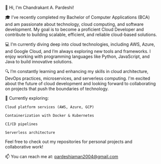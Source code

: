 👋 Hi, I'm Chandrakant A. Pardeshi!

🎓 I’ve recently completed my Bachelor of Computer Applications (BCA) and am passionate about technology, cloud computing, and software development.
   My goal is to become a proficient Cloud Developer and contribute to building scalable, efficient, and reliable cloud-based solutions.

💻 I’m currently diving deep into cloud technologies, including AWS, Azure, and Google Cloud, and I’m always exploring new tools and frameworks. 
   I enjoy working with programming languages like Python, JavaScript, and Java to build innovative solutions.

🔍 I’m constantly learning and enhancing my skills in cloud architecture, DevOps practices, microservices, and serverless computing.
   I'm excited about the future of cloud development and looking forward to collaborating on projects that push the boundaries of technology.

🌱 Currently exploring:

    Cloud platform services (AWS, Azure, GCP)

    Containerization with Docker & Kubernetes

    CI/CD pipelines

    Serverless architecture

Feel free to check out my repositories for personal projects and collaborative work!

📫 You can reach me at: pardeshiaman2004@gmail.com
